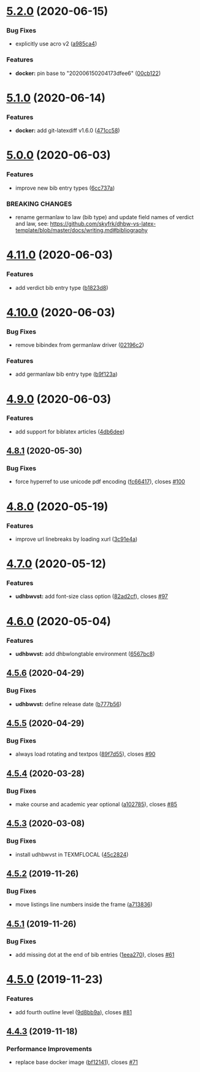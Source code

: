 # [5.2.0](https://github.com/skyfrk/dhbw-vs-latex-template/compare/v5.1.0...v5.2.0) (2020-06-15)


### Bug Fixes

* explicitly use acro v2 ([a985ca4](https://github.com/skyfrk/dhbw-vs-latex-template/commit/a985ca4c73bd2ea1365436f472dd320007cc04c8))


### Features

* **docker:** pin base to "202006150204173dfee6" ([00cb122](https://github.com/skyfrk/dhbw-vs-latex-template/commit/00cb1222cf985058223f231bf082753431311da0))

# [5.1.0](https://github.com/skyfrk/dhbw-vs-latex-template/compare/v5.0.0...v5.1.0) (2020-06-14)


### Features

* **docker:** add git-latexdiff v1.6.0 ([471cc58](https://github.com/skyfrk/dhbw-vs-latex-template/commit/471cc58ff1ac92a98f21ef36b6a4c995418c51a3))

# [5.0.0](https://github.com/skyfrk/dhbw-vs-latex-template/compare/v4.11.0...v5.0.0) (2020-06-03)


### Features

* improve new bib entry types ([6cc737a](https://github.com/skyfrk/dhbw-vs-latex-template/commit/6cc737a6a114d2555f7425d3dcc8f76f7d8f5534))


### BREAKING CHANGES

* rename germanlaw to law (bib type) and update field names of verdict and law, see:
https://github.com/skyfrk/dhbw-vs-latex-template/blob/master/docs/writing.md#bibliography

# [4.11.0](https://github.com/skyfrk/dhbw-vs-latex-template/compare/v4.10.0...v4.11.0) (2020-06-03)


### Features

* add verdict bib entry type ([b1823d8](https://github.com/skyfrk/dhbw-vs-latex-template/commit/b1823d81a763bfc88a5791f962d6ccaf50ea1752))

# [4.10.0](https://github.com/skyfrk/dhbw-vs-latex-template/compare/v4.9.0...v4.10.0) (2020-06-03)


### Bug Fixes

* remove bibindex from germanlaw driver ([02196c2](https://github.com/skyfrk/dhbw-vs-latex-template/commit/02196c271dbfc30fb04f32c3cbb134f8e4b70628))


### Features

* add germanlaw bib entry type ([b9f123a](https://github.com/skyfrk/dhbw-vs-latex-template/commit/b9f123a3bfcdc522c689f4954f0f1dedff675cc8))

# [4.9.0](https://github.com/skyfrk/dhbw-vs-latex-template/compare/v4.8.1...v4.9.0) (2020-06-03)


### Features

* add support for biblatex articles ([4db6dee](https://github.com/skyfrk/dhbw-vs-latex-template/commit/4db6dee48b93437ef7830c7f82e9f958e49fcd33))

## [4.8.1](https://github.com/skyfrk/dhbw-vs-latex-template/compare/v4.8.0...v4.8.1) (2020-05-30)


### Bug Fixes

* force hyperref to use unicode pdf encoding ([fc66417](https://github.com/skyfrk/dhbw-vs-latex-template/commit/fc66417853df09941d18787f108cba89c392eee6)), closes [#100](https://github.com/skyfrk/dhbw-vs-latex-template/issues/100)

# [4.8.0](https://github.com/skyfrk/dhbw-vs-latex-template/compare/v4.7.0...v4.8.0) (2020-05-19)


### Features

* improve url linebreaks by loading xurl ([3c91e4a](https://github.com/skyfrk/dhbw-vs-latex-template/commit/3c91e4afe62e399e04a59ad2b17c6f8aac32a54a))

# [4.7.0](https://github.com/skyfrk/dhbw-vs-latex-template/compare/v4.6.0...v4.7.0) (2020-05-12)


### Features

* **udhbwvst:** add font-size class option ([82ad2cf](https://github.com/skyfrk/dhbw-vs-latex-template/commit/82ad2cf48987eb2791c5c7de254bd239ce2beae5)), closes [#97](https://github.com/skyfrk/dhbw-vs-latex-template/issues/97)

# [4.6.0](https://github.com/skyfrk/dhbw-vs-latex-template/compare/v4.5.6...v4.6.0) (2020-05-04)


### Features

* **udhbwvst:** add dhbwlongtable environment ([6567bc8](https://github.com/skyfrk/dhbw-vs-latex-template/commit/6567bc81c1279cf4e7e040a4c1babb2af0b71f6a))

## [4.5.6](https://github.com/skyfrk/dhbw-vs-latex-template/compare/v4.5.5...v4.5.6) (2020-04-29)


### Bug Fixes

* **udhbwvst:** define release date ([b777b56](https://github.com/skyfrk/dhbw-vs-latex-template/commit/b777b56c4a2aeacf158491ad75fc8dbcd2dc7ab2))

## [4.5.5](https://github.com/skyfrk/dhbw-vs-latex-template/compare/v4.5.4...v4.5.5) (2020-04-29)


### Bug Fixes

* always load rotating and textpos ([89f7d55](https://github.com/skyfrk/dhbw-vs-latex-template/commit/89f7d55360bb0bede39a464a9b482db065807de8)), closes [#90](https://github.com/skyfrk/dhbw-vs-latex-template/issues/90)

## [4.5.4](https://github.com/skyfrk/dhbw-vs-latex-template/compare/v4.5.3...v4.5.4) (2020-03-28)


### Bug Fixes

* make course and academic year optional ([a102785](https://github.com/skyfrk/dhbw-vs-latex-template/commit/a102785294626c661618bbb7e799360d675030ed)), closes [#85](https://github.com/skyfrk/dhbw-vs-latex-template/issues/85)

## [4.5.3](https://github.com/skyfrk/dhbw-vs-latex-template/compare/v4.5.2...v4.5.3) (2020-03-08)


### Bug Fixes

* install udhbwvst in TEXMFLOCAL ([45c2824](https://github.com/skyfrk/dhbw-vs-latex-template/commit/45c2824bf2b09ea27ab83b4aa47789717435efde))

## [4.5.2](https://github.com/skyfrk/dhbw-vs-latex-template/compare/v4.5.1...v4.5.2) (2019-11-26)


### Bug Fixes

* move listings line numbers inside the frame ([a713836](https://github.com/skyfrk/dhbw-vs-latex-template/commit/a713836db057b62eeb293ededbdf0759cf766314))

## [4.5.1](https://github.com/skyfrk/dhbw-vs-latex-template/compare/v4.5.0...v4.5.1) (2019-11-26)


### Bug Fixes

* add missing dot at the end of bib entries ([1eea270](https://github.com/skyfrk/dhbw-vs-latex-template/commit/1eea27075f05fd1075913d6244672d292f250b44)), closes [#61](https://github.com/skyfrk/dhbw-vs-latex-template/issues/61)

# [4.5.0](https://github.com/skyfrk/dhbw-vs-latex-template/compare/v4.4.3...v4.5.0) (2019-11-23)


### Features

* add fourth outline level ([9d8bb9a](https://github.com/skyfrk/dhbw-vs-latex-template/commit/9d8bb9a66e808423a83ccdc31fd1bc6b3cc42a54)), closes [#81](https://github.com/skyfrk/dhbw-vs-latex-template/issues/81)

## [4.4.3](https://github.com/skyfrk/dhbw-vs-latex-template/compare/v4.4.2...v4.4.3) (2019-11-18)


### Performance Improvements

* replace base docker image ([bf12141](https://github.com/skyfrk/dhbw-vs-latex-template/commit/bf1214141490c26f364c4257af275f11dd294b71)), closes [#71](https://github.com/skyfrk/dhbw-vs-latex-template/issues/71)
